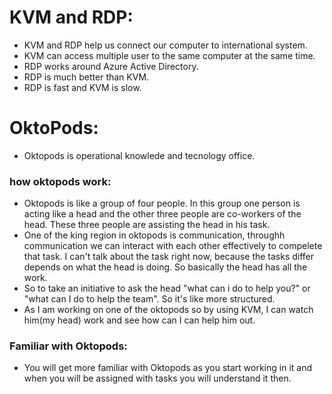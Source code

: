 # KVM and RDP:

* KVM and RDP help us connect our computer to international system.
* KVM can access multiple user to the same computer at the same time.
* RDP works around Azure Active Directory.
* RDP is much better than KVM.
* RDP is fast and KVM is slow.

# OktoPods:
* Oktopods is operational knowlede and tecnology office.

### how oktopods work:

* Oktopods is like a group of four people. In this group one person is acting like a head and the other three people are co-workers of the head. These three people are assisting the head in his task.
* One of the king region in oktopods is communication, throughh communication we can interact with each other effectively to compelete that task. I can't talk about the task right now, because the tasks differ depends on what the head is doing. So basically the head has all the work.
* So to take an initiative to ask the head "what can i do to help you?" or "what can I do to help the team". So it's like more structured.
* As I am working on one of the oktopods so by using KVM, I can watch him(my head) work and see how can I can help him out.      

### Familiar with Oktopods:

* You will get more familiar with Oktopods as you start working in it and when you will be assigned with tasks you will understand it then. 
